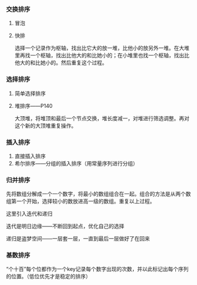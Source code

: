 ### 交换排序

1. 冒泡

2. 快排

   选择一个记录作为枢轴，找出比它大的放一堆，比他小的放另外一堆。在大堆里再找一个枢轴，找出比他大的和比她小的；在小堆里也找一个枢轴，找出比他大的和比她小的。然后重复这个过程。

### 选择排序

1. 简单选择排序

2. 堆排序——P140

   大顶堆，将堆顶和最后一个节点交换，堆长度减一，对堆进行筛选调整。再对这个新的大顶堆重复操作。

### 插入排序

1. 直接插入排序
2. 希尔排序——分组的插入排序（用常量序列进行分组）

### 归并排序

先将数组分解成一个一个数字，将最小的数组组合在一起。组合的方法是从两个数组第一个开始，选择较小的数放进高一级的数组。重复以上过程。



这里引入迭代和递归

迭代是明日边缘——不断回到起点，优化自己的选择

递归是盗梦空间——一层套一层，一直到最后一层做好了在回来

### 基数排序

“个十百”每个位都作为一个key记录每个数字出现的次数，并以此标记出每个序列的位置。（低位优先才是稳定的排序）